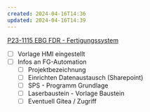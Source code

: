 ```yaml
---
created: 2024-04-16T14:36
updated: 2024-04-16T14:39
---
```

[P23-1115 EBG FDR - Fertigungssystem](../pages/Projekte/BK%20EBG%20FDR%20Fertigungssystem/P23-1115%20EBG%20FDR%20-%20Fertigungssystem.md)
- [ ] Vorlage HMI eingestellt
- [ ] Infos an FG-Automation
	- [ ] Projektbezeichnung
	- [ ] Einrichten Datenaustausch (Sharepoint)
	- [ ] SPS - Programm Grundlage
	- [ ] Laserbaustein - Vorlage Baustein
	- [ ] Eventuell Gitea / Zugriff 